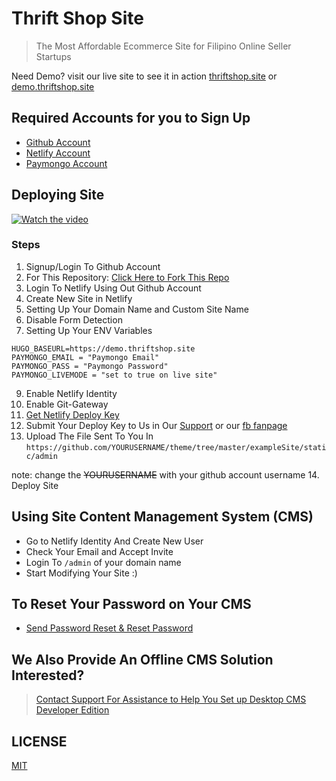 # Thrift Shop Site

> The Most Affordable Ecommerce Site for Filipino Online Seller Startups

Need Demo? visit our live site to see it in action [thriftshop.site](https://thriftshop.site) or  [demo.thriftshop.site](https://demo.thriftshop.site)


## Required Accounts for you to Sign Up

- [Github Account](https://github.com/join)
- [Netlify Account](https://app.netlify.com/signup)
- [Paymongo Account](https://dashboard.paymongo.com/signup)

## Deploying Site

[![Watch the video](https://imgur.com/a/rfJRz1o)](https://youtu.be/tt-tdyky2o8)

### Steps


1. Signup/Login To Github Account
2. For This Repository: [Click Here to Fork This Repo](https://github.com/thriftshop-site/theme/fork)
3. Login To Netlify Using Out Github Account
4. Create New Site in Netlify
5. Setting Up Your Domain Name and Custom Site Name
7. Disable Form Detection
8. Setting Up Your ENV Variables

```
HUGO_BASEURL=https://demo.thriftshop.site
PAYMONGO_EMAIL = "Paymongo Email"
PAYMONGO_PASS = "Paymongo Password"
PAYMONGO_LIVEMODE = "set to true on live site"
```

9. Enable Netlify Identity
10. Enable Git-Gateway
11. [Get Netlify Deploy Key](https://docs.netlify.com/configure-builds/repo-permissions-linking/#deploy-keys)
12. Submit Your Deploy Key to Us in Our [Support](https://thriftshop.site/contact) or our [fb fanpage](https://m.me/thriftshopsite)
13. Upload The File Sent To You In `https://github.com/YOURUSERNAME/theme/tree/master/exampleSite/static/admin`

note: change the ~~YOURUSERNAME~~ with your github account username
14. Deploy Site

## Using Site Content Management System (CMS)
- Go to Netlify Identity And Create New User
- Check Your Email and Accept Invite
- Login To `/admin` of your domain name
- Start Modifying Your Site :)

## To Reset Your Password on Your CMS
- [Send Password Reset & Reset Password](https://docs.netlify.com/visitor-access/identity/manage-existing-users/#user-password-recovery)

## We Also Provide An Offline CMS Solution Interested?

> [Contact Support For Assistance to Help You Set up Desktop CMS Developer Edition](https://m.me/thriftshopsite)


## LICENSE
[MIT](./LICENSE.txt)
